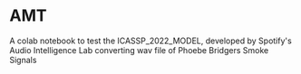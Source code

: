 # AMT

A colab notebook to test the ICASSP_2022_MODEL, developed by Spotify's Audio Intelligence Lab 
converting wav file of Phoebe Bridgers Smoke Signals 
